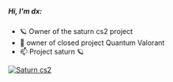 

##### Hi, I'm dx:

- 🪐 Owner of the saturn cs2 project
- :test_tube: owner of closed project Quantum Valorant
- :mailbox: Project saturn 🪐

  
[![Saturn cs2](https://img.shields.io/discord/1158938943702700062)](https://discord.gg/y7xQRBqpB4)

 
